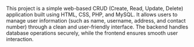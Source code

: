 This project is a simple web-based CRUD (Create, Read, Update, Delete) application built using HTML, CSS, PHP, and MySQL. It allows users to manage user information (such as name, username, address, and contact number) through a clean and user-friendly interface. The backend handles database operations securely, while the frontend ensures smooth user interaction.
